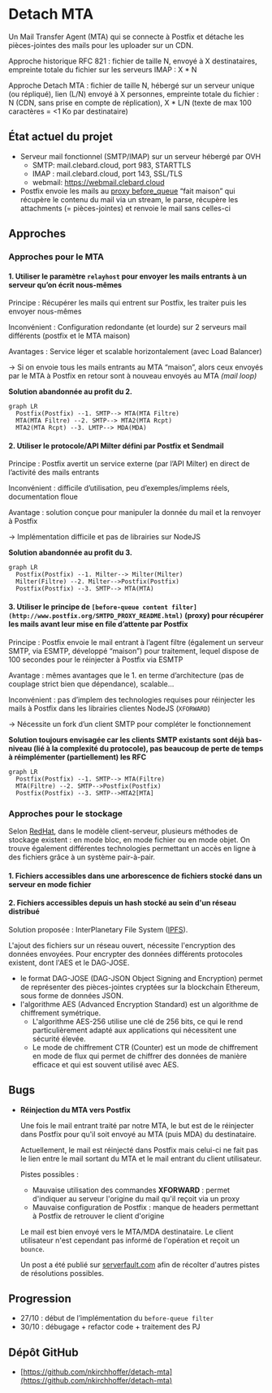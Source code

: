 # Detach MTA

Un Mail Transfer Agent (MTA) qui se connecte à Postfix et détache les pièces-jointes des mails pour les uploader sur un CDN.

Approche historique RFC 821 : fichier de taille N, envoyé à X destinataires, empreinte totale du fichier sur les serveurs IMAP : X * N

Approche Detach MTA : fichier de taille N, hébergé sur un serveur unique (ou répliqué), lien (L/N) envoyé à X personnes, empreinte totale du fichier : N (CDN, sans prise en compte de réplication), X * L/N (texte de max 100 caractères = <1 Ko par destinataire)  

## État actuel du projet

- Serveur mail fonctionnel (SMTP/IMAP) sur un serveur hébergé par OVH
    - SMTP: mail.clebard.cloud, port 983, STARTTLS
    - IMAP : mail.clebard.cloud, port 143, SSL/TLS
    - webmail: https://webmail.clebard.cloud
- Postfix envoie les mails au [proxy before_queue](http://www.postfix.org/SMTPD_PROXY_README.html) “fait maison” qui récupère le contenu du mail via un stream, le parse, récupère les attachments (= pièces-jointes) et renvoie le mail sans celles-ci

## Approches

### Approches pour le MTA

#### 1. **Utiliser le paramètre `relayhost` pour envoyer les mails entrants à un serveur qu’on écrit nous-mêmes**

Principe : Récupérer les mails qui entrent sur Postfix, les traiter puis les envoyer nous-mêmes

Inconvénient : Configuration redondante (et lourde) sur 2 serveurs mail différents (postfix et le MTA maison)

Avantages : Service léger et scalable horizontalement (avec Load Balancer)

→ Si on envoie tous les mails entrants au MTA “maison”, alors ceux envoyés par le MTA à Postfix en retour sont à nouveau envoyés au MTA *(mail loop)*

**Solution abandonnée au profit du 2.**

```mermaid
graph LR
  Postfix(Postfix) --1. SMTP--> MTA(MTA Filtre)
  MTA(MTA Filtre) --2. SMTP--> MTA2(MTA Rcpt)
  MTA2(MTA Rcpt) --3. LMTP--> MDA(MDA)
```
    
#### 2. **Utiliser le protocole/API Milter défini par Postfix et Sendmail**
    
Principe : Postfix avertit un service externe (par l’API Milter) en direct de l’activité des mails entrants

Inconvénient : difficile d’utilisation, peu d’exemples/implems réels, documentation floue

Avantage : solution conçue pour manipuler la donnée du mail et la renvoyer à Postfix

→ Implémentation difficile et pas de librairies sur NodeJS

**Solution abandonnée au profit du 3.**

```mermaid
graph LR
  Postfix(Postfix) --1. Milter--> Milter(Milter)
  Milter(Filtre) --2. Milter-->Postfix(Postfix)
  Postfix(Postfix) --3. SMTP--> MTA(MTA)
```
    
#### 3. **Utiliser le principe de `[before-queue content filter](http://www.postfix.org/SMTPD_PROXY_README.html)` (proxy) pour récupérer les mails avant leur mise en file d’attente par Postfix**
    
Principe : Postfix envoie le mail entrant à l’agent filtre (également un serveur SMTP, via ESMTP, développé “maison”) pour traitement, lequel dispose de 100 secondes pour le réinjecter à Postfix via ESMTP

Avantage : mêmes avantages que le 1. en terme d’architecture (pas de couplage strict bien que dépendance), scalable…

Inconvénient : pas d’implem des technologies requises pour réinjecter les mails à Postfix dans les librairies clientes NodeJS (`XFORWARD`) 

→ Nécessite un fork d’un client SMTP pour compléter le fonctionnement

**Solution toujours envisagée car les clients SMTP existants sont déjà bas-niveau (lié à la complexité du protocole), pas beaucoup de perte de temps à réimplémenter (partiellement) les RFC**

```mermaid
graph LR
  Postfix(Postfix) --1. SMTP--> MTA(Filtre)
  MTA(Filtre) --2. SMTP-->Postfix(Postfix)
  Postfix(Postfix) --3. SMTP-->MTA2[MTA]
```

### Approches pour le stockage

Selon [RedHat](https://www.redhat.com/fr/topics/data-storage/file-block-object-storage), dans le modèle client-serveur, plusieurs méthodes de stockage existent : en mode bloc, en mode fichier ou en mode objet.
On trouve également différentes technologies permettant un accès en ligne à des fichiers grâce à un système pair-à-pair.

#### 1. Fichiers accessibles dans une arborescence de fichiers stocké dans un serveur en mode fichier

#### 2. Fichiers accessibles depuis un hash stocké au sein d'un réseau distribué

Solution proposée : InterPlanetary File System ([IPFS](https://docs.ipfs.tech/)).

L'ajout des fichiers sur un réseau ouvert, nécessite l'encryption des données envoyées. Pour encrypter des données différents protocoles existent, dont l'AES et le DAG-JOSE.

- le format DAG-JOSE (DAG-JSON Object Signing and Encryption) permet de représenter des  pièces-jointes cryptées sur la blockchain Ethereum, sous forme de données JSON.
- l'algorithme AES (Advanced Encryption Standard) est un algorithme de chiffrement symétrique.
  - L'algorithme AES-256 utilise une clé de 256 bits, ce qui le rend particulièrement adapté aux applications qui nécessitent une sécurité élevée.
  - Le mode de chiffrement CTR (Counter) est un mode de chiffrement en mode de flux qui permet de chiffrer des données de manière efficace et qui est souvent utilisé avec AES.

## Bugs

- **Réinjection du MTA vers Postfix**

  Une fois le mail entrant traité par notre MTA, le but est de le réinjecter dans Postfix pour qu'il soit envoyé au MTA (puis MDA) du destinataire.

  Actuellement, le mail est réinjecté dans Postfix mais celui-ci ne fait pas le lien entre le mail sortant du MTA et le mail entrant du client utilisateur.

  Pistes possibles :
  - Mauvaise utilisation des commandes **XFORWARD** : permet d'indiquer au serveur l'origine du mail qu'il reçoit via un proxy
  - Mauvaise configuration de Postfix : manque de headers permettant à Postfix de retrouver le client d'origine

  Le mail est bien envoyé vers le MTA/MDA destinataire. Le client utilisateur n'est cependant pas informé de l'opération et reçoit un `bounce`.

  Un post a été publié sur [serverfault.com](https://serverfault.com/questions/1116027/before-queue-content-filter-wont-inject-data-back-to-postfix) afin de récolter d'autres pistes de résolutions possibles.

## Progression

- 27/10 : début de l’implémentation du `before-queue filter`
- 30/10 : débugage + refactor code + traitement des PJ

## Dépôt GitHub

- [https://github.com/nkirchhoffer/detach-mta](https://github.com/nkirchhoffer/detach-mta)